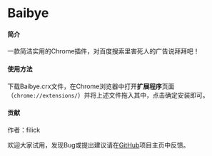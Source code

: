 # Baibye

#### 简介

一款简洁实用的Chrome插件，对百度搜索里害死人的广告说拜拜吧！

#### 使用方法

下载Baibye.crx文件，在Chrome浏览器中打开**扩展程序**页面（`chrome://extensions/`）并将上述文件拖入其中，点击确定安装即可。

#### 贡献

作者：filick

欢迎大家试用，发现Bug或提出建议请在[GitHub](https://github.com/filick/InternetWater)项目主页中反馈。